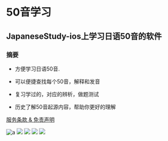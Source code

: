 # 50音学习

## JapaneseStudy-ios上学习日语50音的软件

### 摘要

* 方便学习日语50音.

* 可以便捷查找每个50音，解释和发音

* 复习学过的，对应的辨析，做题测试

* 历史了解50音起源内容，帮助你更好的理解

[服务条款 & 免责声明](/example/服务条款.md)

![a](https://github.com/jazjay-stack/50-/blob/master/photo/1.png)
![](https://github.com/jazjay-stack/50-/blob/master/photo/2.png)
![](https://github.com/jazjay-stack/50-/blob/master/photo/3.png)
![](https://github.com/jazjay-stack/50-/blob/master/photo/4.png)
![](https://github.com/jazjay-stack/50-/blob/master/photo/5.png)
